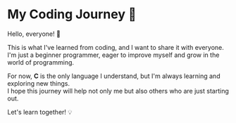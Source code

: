 # My Coding Journey 🚀

Hello, everyone! 👋  

This is what I've learned from coding, and I want to share it with everyone.  
I'm just a beginner programmer, eager to improve myself and grow in the world of programming.  

For now, **C** is the only language I understand, but I'm always learning and exploring new things.  
I hope this journey will help not only me but also others who are just starting out.  

Let's learn together! 💡  
